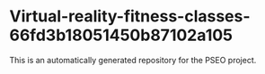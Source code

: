 # Virtual-reality-fitness-classes-66fd3b18051450b87102a105

This is an automatically generated repository for the PSEO project.